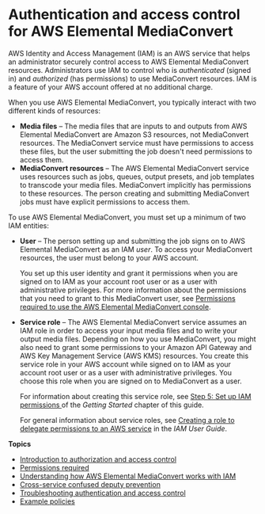 # Authentication and access control for AWS Elemental MediaConvert<a name="auth-and-access-control"></a>

AWS Identity and Access Management \(IAM\) is an AWS service that helps an administrator securely control access to AWS Elemental MediaConvert resources\. Administrators use IAM to control who is *authenticated* \(signed in\) and *authorized* \(has permissions\) to use MediaConvert resources\. IAM is a feature of your AWS account offered at no additional charge\.

When you use AWS Elemental MediaConvert, you typically interact with two different kinds of resources:
+ **Media files** – The media files that are inputs to and outputs from AWS Elemental MediaConvert are Amazon S3 resources, not MediaConvert resources\. The MediaConvert service must have permissions to access these files, but the user submitting the job doesn't need permissions to access them\.
+ **MediaConvert resources** – The AWS Elemental MediaConvert service uses resources such as jobs, queues, output presets, and job templates to transcode your media files\. MediaConvert implicitly has permissions to these resources\. The person creating and submitting MediaConvert jobs must have explicit permissions to access them\.

To use AWS Elemental MediaConvert, you must set up a minimum of two IAM entities:
+ **User** – The person setting up and submitting the job signs on to AWS Elemental MediaConvert as an IAM *user*\. To access your MediaConvert resources, the user must belong to your AWS account\.

  You set up this user identity and grant it permissions when you are signed on to IAM as your account root user or as a user with administrative privileges\. For more information about the permissions that you need to grant to this MediaConvert user, see [Permissions required to use the AWS Elemental MediaConvert console](auth_access_required-permissions.md#auth_access_required-permissions-console)\.
+ **Service role** – The AWS Elemental MediaConvert service assumes an IAM role in order to access your input media files and to write your output media files\. Depending on how you use MediaConvert, you might also need to grant some permissions to your Amazon API Gateway and AWS Key Management Service \(AWS KMS\) resources\. You create this service role in your AWS account while signed on to IAM as your account root user or as a user with administrative privileges\. You choose this role when you are signed on to MediaConvert as a user\. 

  For information about creating this service role, see [Step 5: Set up IAM permissions ](iam-role.md) of the *Getting Started* chapter of this guide\.

  For general information about service roles, see [Creating a role to delegate permissions to an AWS service](https://docs.aws.amazon.com/IAM/latest/UserGuide/id_roles_create_for-service.html) in the *IAM User Guide*\. 

**Topics**
+ [Introduction to authorization and access control](auth_access_introduction.md)
+ [Permissions required](auth_access_required-permissions.md)
+ [Understanding how AWS Elemental MediaConvert works with IAM](auth_access_service-with-iam.md)
+ [Cross\-service confused deputy prevention](cross-service-confused-deputy-prevention.md)
+ [Troubleshooting authentication and access control](auth_access_troubleshoot.md)
+ [Example policies](example-policies.md)